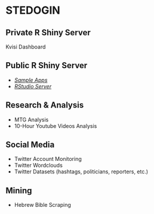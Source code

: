 # STEDOGIN

## Private R Shiny Server
Kvisi Dashboard  
## Public R Shiny Server
* _[Sample Apps](http://shiny.stedogin.xyz/sample-apps "Sample Shiny Apps")_
* _[RStudio Server](http://shiny.stedogin.xyz:8787 "RStudio Server")_
## Research & Analysis
* MTG Analysis
* 10-Hour Youtube Videos Analysis
## Social Media
* Twitter Account Monitoring
* Twitter Wordclouds
* Twitter Datasets (hashtags, politicians, reporters, etc.)
## Mining
* Hebrew Bible Scraping
